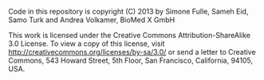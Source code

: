 Code in this repository is copyright (C) 2013 by Simone Fulle, Sameh Eid, Samo
Turk and Andrea Volkamer, BioMed X GmbH

This work is licensed under the Creative Commons Attribution-ShareAlike 3.0
License. To view a copy of this license, visit
http://creativecommons.org/licenses/by-sa/3.0/ or send a letter to Creative
Commons, 543 Howard Street, 5th Floor, San Francisco, California, 94105, USA.
